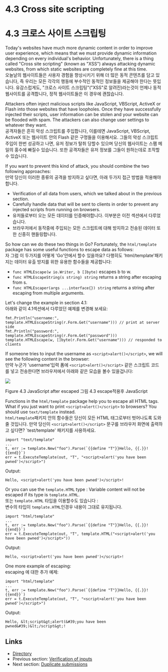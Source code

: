 # 4.3 Cross site scripting
# 4.3 크로스 사이트 스크립팅

Today's websites have much more dynamic content in order to improve user experience, which means that we must provide dynamic information depending on every individual's behavior. Unfortunately, there is a thing called "Cross site scripting" (known as "XSS") always attacking dynamic websites, from which static websites are completely fine at this time.  
오늘날의 웹사이트들은 사용자 경험을 향상시키기 위해 더 많은 동적 콘텐츠를 담고 있습니다, 즉 우리는 모든 각각의 행동에 부수적인 동적인 정보들을 제공해야 한다는 뜻입니다. 유감스럽게도, "크로스 사이트 스크립팅"("XSS"로 알려진)라는것이 언제나 동적 웹사이트를 공격합니다, 정적 웹사이트들은 이 경우에 괜찮습니다. 

Attackers often inject malicious scripts like JavaScript, VBScript, ActiveX or Flash into those websites that have loopholes. Once they have successfully injected their scripts, user information can be stolen and your website can be flooded with spam. The attackers can also change user settings to whatever they want.  
공격자들은 흔히 악성 스크립트를 주입합니다, 이를테면 JavaScript, VBScript, ActiveX 또는 웹사이트 안의 Flash 같은 구멍들을 이용해서요. 그들의 악성 스크립트 주입이 한번 성공하고 나면, 유저 정보가 탈취 당할수 있으며 당신의 웹사이트는 스팸 메일의 홍수에 빠질수 있습니다. 또한 공격자들은 유저 정보를 그들이 원하는데로 조작할수 있습니다. 

If you want to prevent this kind of attack, you should combine the two following approaches:   
만약 당신이 이러한 종류의 공격을 방지하고 싶다면, 아래 두가지 접근 방법을 적용해야 합니다.

- Verification of all data from users, which we talked about in the previous section.
- Carefully handle data that will be sent to clients in order to prevent any injected scripts from running on browsers.  
- 유저들로부터 오는 모든 데이터를 인증해야합니다. 이부분은 이전 섹션에서 다루었습니다.
- 브라우저에서 동작중에 주입되는 모든 스크립트에 대해 방지하고 전송된 데이터 또한 신중히 핸들링합니다.


So how can we do these two things in Go? Fortunately, the `html/template` package has some useful functions to escape data as follows:  
자 그럼 이 두가지를 어떻게 'Go'안에서 할수 있을까요? 다행히도 'html/template'패키지는 데이터 유출 방지를 위한 유용한 함수들을 제공합니다:   

- `func HTMLEscape(w io.Writer, b []byte)` escapes b to w.
- `func HTMLEscapeString(s string) string` returns a string after escaping from s.
- `func HTMLEscaper(args ...interface{}) string` returns a string after escaping from multiple arguments.

Let's change the example in section 4.1:  
아래와 같이 4.1섹션에서 다루었던 예제를 변경해 보세요:

	fmt.Println("username:", template.HTMLEscapeString(r.Form.Get("username"))) // print at server side
	fmt.Println("password:", template.HTMLEscapeString(r.Form.Get("password")))
	template.HTMLEscape(w, []byte(r.Form.Get("username"))) // responded to clients

If someone tries to input the username as `<script>alert()</script>`, we will see the following content in the browser:  
만약 누군가 'username'입력 폼에 `<script>alert()</script>` 같은 스크립트 코드를 넣고 전송한다면 브라우저에서 아래와 같은 모습을 볼수 있을겁니다:

![](images/4.3.escape.png?raw=true)

Figure 4.3 JavaScript after escaped
그림 4.3 escape적용후 JavaScript

Functions in the `html/template` package help you to escape all HTML tags. What if you just want to print `<script>alert()</script>` to browsers? You should use `text/template` instead.  
`html/template`패키지 안의 함수들은 당신이 모든 HTML 태그로부터 벗어나도록 도와줄 것입니다. 만약 당신이 `<script>alert()</script>` 문구를 브라우저 화면에 출력하고 싶다면? `test/template' 패키지를 사용하세요.

	import "text/template"
	...
	t, err := template.New("foo").Parse(`{{define "T"}}Hello, {{.}}!{{end}}`)
	err = t.ExecuteTemplate(out, "T", "<script>alert('you have been pwned')</script>")

Output:

	Hello, <script>alert('you have been pwned')</script>!

Or you can use the `template.HTML` type : 
Variable content will not be escaped if its type is `template.HTML`.  
또는 `template.HTML` 타입을 이용할수도 있습니다 :  
변수의 타입이 `template.HTML`인경우 내용이 그대로 유지됩니다. 

	import "html/template"
	...
	t, err := template.New("foo").Parse(`{{define "T"}}Hello, {{.}}!{{end}}`)
	err = t.ExecuteTemplate(out, "T", template.HTML("<script>alert('you have been pwned')</script>"))

Output:

	Hello, <script>alert('you have been pwned')</script>!

One more example of escaping:  
escaping 에 대한 추가 예제:  

	import "html/template"
	...
	t, err := template.New("foo").Parse(`{{define "T"}}Hello, {{.}}!{{end}}`)
	err = t.ExecuteTemplate(out, "T", "<script>alert('you have been pwned')</script>")

Output:

	Hello, &lt;script&gt;alert(&#39;you have been pwned&#39;)&lt;/script&gt;!

## Links

- [Directory](preface.md)
- Previous section: [Verification of inputs](04.2.md)
- Next section: [Duplicate submissions](04.4.md)
